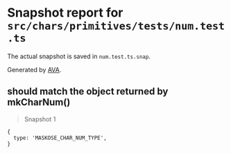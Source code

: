 # Snapshot report for `src/chars/primitives/tests/num.test.ts`

The actual snapshot is saved in `num.test.ts.snap`.

Generated by [AVA](https://ava.li).

## should match the object returned by mkCharNum()

> Snapshot 1

    {
      type: 'MASKOSE_CHAR_NUM_TYPE',
    }
